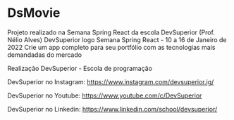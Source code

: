 # DsMovie
Projeto realizado na Semana Spring React da escola DevSuperior (Prof. Nélio Alves)
DevSuperior logo Semana Spring React - 10 a 16 de Janeiro de 2022
Crie um app completo para seu portfólio com as tecnologias mais demandadas do mercado

Realização
DevSuperior - Escola de programação

DevSuperior no Instagram: https://www.instagram.com/devsuperior.ig/

DevSuperior no Youtube: https://www.youtube.com/c/DevSuperior

DevSuperior no Linkedin: https://www.linkedin.com/school/devsuperior/
